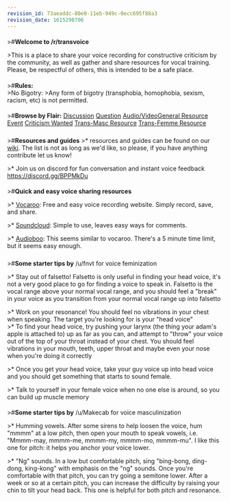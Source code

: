 ```yaml
---
revision_id: 73aeaddc-80e0-11eb-949c-0ecc695f88a3
revision_date: 1615298706
---
```


#### [](#h4-yellow)
&gt;#**Welcome to /r/transvoice**  
  
&gt;This is a place to share your voice recording for constructive criticism by the community, as well as gather and share resources for vocal training. Please, be respectful of others, this is intended to be a safe place.  
  
#### [](#h4-yellow)
&gt;#**Rules:**  
&gt;No Bigotry:
&gt;Any form of bigotry (transphobia, homophobia, sexism, racism, etc) is not permitted.

#### [](#h4-yellow)
&gt;#**Browse by Flair:**
[Discussion](http://di.reddit.com/r/transvoice/#di) [Question](http://qu.reddit.com/r/transvoice/#qu) [Audio/Video](http://av.reddit.com/r/transvoice/#av)[General Resource](http://re.reddit.com/r/transvoice/#re)
[Event](http://ev.reddit.com/r/transvoice/#ev) [Criticism Wanted](http://cr.reddit.com/r/transvoice/#cr)
[Trans-Masc Resource](http://tm.reddit.com/r/transvoice/#tm)
[Trans-Femme Resource](http://tf.reddit.com/r/transvoice/#tf)

##### [](#h4-yellow)  
&gt;#**Resources and guides**
&gt;* resources and guides can be found on our [wiki](https://www.reddit.com/r/transvoice/wiki/index). The list is not as long as we'd like, so please, if you have anything contribute let us know!  
  
&gt;* Join us on discord for fun conversation and instant voice feedback https://discord.gg/BPPMkDu
  
#### [](#h4-yellow)
&gt;#**Quick and easy voice sharing resources**  
  
&gt;* [Vocaroo](https://vocaroo.com/): Free and easy voice recording website. Simply record, save, and share.
  
&gt;* [Soundcloud](https://soundcloud.com/): Simple to use, leaves easy ways for comments.  
  
&gt;* [Audioboo](http://audioboom.com/): This seems similar to vocaroo. There's a 5 minute time limit, but it seems easy enough.  
  
##### [](#h4-yellow)  
&gt;#**Some starter tips by** /u/fnvt for voice feminization  
  
&gt;* Stay out of falsetto! Falsetto is only useful in finding your head voice, it's not a very good place to go for finding a voice to speak in. Falsetto is the vocal range above your normal vocal range, and you should feel a "break" in your voice as you transition from your normal vocal range up into falsetto   
  
&gt;* Work on your resonance! You should feel no vibrations in your chest when speaking. The target you're looking for is your "head voice"  
&gt;* To find your head voice, try pushing your larynx (the thing your adam's apple is attached to) up as far as you can, and attempt to "throw" your voice out of the top of your throat instead of your chest. You should feel vibrations in your mouth, teeth, upper throat and maybe even your nose when you're doing it correctly  
  
&gt;* Once you get your head voice, take your guy voice up into head voice and you should get something that starts to sound female.  
  
&gt;* Talk to yourself in your female voice when no one else is around, so you can build up muscle memory  
  
#### [](#h4-yellow)
  
&gt;#**Some starter tips by** /u/Makecab for voice masculinization  
  
&gt;* Humming vowels. After some sirens to help loosen the voice, hum "mmmm" at a low pitch, then open your mouth to speak vowels, i.e. "Mmmm-may, mmmm-me, mmmm-my, mmmm-mo, mmmm-mu". I like this one for pitch: it helps you anchor your voice lower.  
  
&gt;* "Ng" sounds. In a low but comfortable pitch, sing "bing-bong, ding-dong, king-kong" with emphasis on the "ng" sounds. Once you're comfortable with that pitch, you can try going a semitone lower. After a week or so at a certain pitch, you can increase the difficulty by raising your chin to tilt your head back. This one is helpful for both pitch and resonance.
